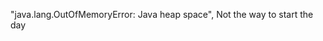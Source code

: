 <!--
id: 1223081762
link: http://kevinisom.info/post/1223081762/java-lang-outofmemoryerror-java-heap-space-not
slug: java-lang-outofmemoryerror-java-heap-space-not
date: Sat Oct 02 2010 08:12:10 GMT+1300 (NZDT)
raw: {"blog_name":"kevinisom","id":1223081762,"post_url":"http://kevinisom.info/post/1223081762/java-lang-outofmemoryerror-java-heap-space-not","slug":"java-lang-outofmemoryerror-java-heap-space-not","type":"text","date":"2010-10-01 19:12:10 GMT","timestamp":1285960330,"state":"published","format":"html","reblog_key":"Y33Qv5nx","tags":[],"short_url":"http://tmblr.co/Zw68Yy18vhyY","highlighted":[],"feed_item":"http://twitter.com/kev_nz/statuses/26011352899","from_feed_id":"650289","note_count":0,"title":null,"body":"<p>\"java.lang.OutOfMemoryError: Java heap space\", Not the way to start the day</p>"}
publish: 2010-10-02
tags: 
title: null
-->


"java.lang.OutOfMemoryError: Java heap space", Not the way to start the
day


